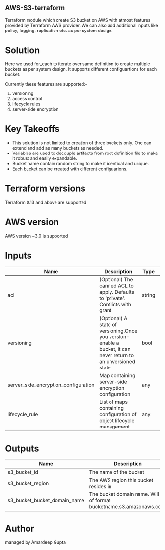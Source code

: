 ## AWS-S3-terraform

Terraform module which create S3 bucket on AWS with atmost features provided by Terraform AWS provider.
We can also add additional inputs like policy, logging, replication etc. as per system design. 

# Solution

Here we used for_each to iterate over same definition to create multiple buckets as per system design. It supports different configuartions for each bucket.

Currently these features are supported:-

1. versioning
2. access control
3. lifecycle rules
4. server-side encryption

# Key Takeoffs

* This solution is not limited to creation of three buckets only. One can extend and add as many buckets as needed.
* Variables are used to decouple artifacts from root definition file to make it robust and easily expandable.
* Bucket name contain random string to make it identical and unique.
* Each bucket can be created with different configuarions.

# Terraform versions

Terraform 0.13 and above are supported

# AWS version

AWS version ~3.0 is supported

# Inputs

Name | Description | Type | Default | Required
---- | ----------- | ---- |  ------- |  --------
acl |  (Optional) The canned ACL to apply. Defaults to 'private'. Conflicts with grant | string | "private" | no
versioning | (Optional) A state of versioning.Once you version-enable a bucket, it can never return to an unversioned state | bool | none | no
server_side_encryption_configuration | Map containing server-side encryption configuration | any | {} | no
lifecycle_rule | List of maps containing configuration of object lifecycle management | any | [] | no

# Outputs

Name | Description
---- | -----------
s3_bucket_id | The name of the bucket
s3_bucket_region | The AWS region this bucket resides in
s3_bucket_bucket_domain_name | The bucket domain name. Will be of format bucketname.s3.amazonaws.com.

#   Author

managed by Amardeep Gupta
